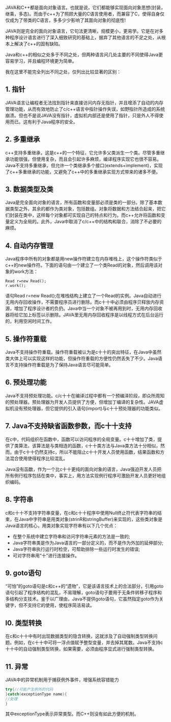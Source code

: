 JAVA和C++都是面向对象语言。也就是说，它们都能够实现面向对象思想(封装，继乘，多态)。而由于c++为了照顾大量的C语言使用者，而兼容了C，使得自身仅仅成为了带类的C语言，多多少少影响了其面向对象的彻底性!

JAVA则是完全的面向对象语言，它句法更清晰，规模更小，更易学。它是在对多种程序设计语言进行了深入细致研究的基础上，据弃了其他语言的不足之处，从根本上解决了c++的固有缺陷。

Java和c++的相似之处多于不同之处，但两种语言问几处主要的不同使得Java更容易学习，并且编程环境更为简单。

我在这里不能完全列出不同之处，仅列出比较显著的区别：

## **1. 指针**

JAVA语言让编程者无法找到指针来直接访问内存无指针，并且增添了自动的内存管理功能，从而有效地防止了c/c++语言中指针操作失误，如野指针所造成的系统崩溃。但也不是说JAVA没有指针，虚拟机内部还是使用了指针，只是外人不得使用而已。这有利于Java程序的安全。

## **2. 多重继承**

c++支持多重继承，这是c++的一个特征，它允许多父类派生一个类。尽管多重继承功能很强，但使用复杂，而且会引起许多麻烦，编译程序实现它也很不容易。Java不支持多重继承，但允许一个类继承多个接口(extends+implement)，实现了c++多重继承的功能，又避免了c++中的多重继承实现方式带来的诸多不便。

## **3. 数据类型及类**

Java是完全面向对象的语言，所有函数和变量部必须是类的一部分。除了基本数据类型之外，其余的都作为类对象，包括数组。对象将数据和方法结合起来，把它们封装在类中，这样每个对象都可实现自己的特点和行为。而c++允许将函数和变量定义为全局的。此外，Java中取消了c/c++中的结构和联合，消除了不必要的麻烦。

## **4. 自动内存管理**

Java程序中所有的对象都是用new操作符建立在内存堆栈上，这个操作符类似于c++的new操作符。下面的语句由一个建立了一个类Read的对象，然后调用该对象的work方法：

```
Read r=new Read();  
r.work();
```

语句Read r=new Read();在堆栈结构上建立了一个Read的实例。Java自动进行无用内存回收操作，不需要程序员进行删除。而c十十中必须由程序贝释放内存资源，增加了程序设计者的负扔。Java中当一个对象不被再用到时，无用内存回收器将给它加上标签以示删除。JAVA里无用内存回收程序是以线程方式在后台运行的，利用空闲时间工作。

## **5. 操作符重载**

Java不支持操作符重载。操作符重载被认为是c十十的突出特征，在Java中虽然类大体上可以实现这样的功能，但操作符重载的方便性仍然丢失了不少。Java语言不支持操作符重载是为了保持Java语言尽可能简单。

## **6. 预处理功能**

Java不支持预处理功能。c/c十十在编译过程中都有一个预编泽阶段，即众所周知的预处理器。预处理器为开发人员提供了方便，但增加丁编译的复杂性。JAVA虚拟机没有预处理器，但它提供的引入语句(import)与c十十预处理器的功能类似。

## **7. Java不支持缺省函数参数，而c十十支持**

在c中，代码组织在函数中，函数可以访问程序的全局变量。c十十增加了类，提供了类算法，该算法是与类相连的函数，c十十类方法与Java类方法十分相似，然而，由于c十十仍然支持c，所以不能阻止c十十开发人员使用函数，结果函数和方法混合使用使得程序比较混乱。

Java没有函数，作为一个比c十十更纯的面向对象的语言，Java强迫开发人员把所有例行程序包括在类中，事实上，用方法实现例行程序可激励开发人员更好地组织编码。

## **8. 字符串**

c和c十十不支持字符串变量，在c和c十十程序中使用Null终止符代表字符串的结束，在Java中字符串是用类对象(strinR和stringBuffer)来实现的，这些类对象是Java语言的核心，用类对象实现字符串有以下几个优点：

- 在整个系统中建立字符串和访问字符串元素的方法是一致的;
- Java字符串类是作为Java语言的一部分定义的，而不是作为外加的延伸部分;
- Java字符串执行运行时检空，可帮助排除一些运行时发生的错误;
- 可对字符串用“十”进行连接操作。

## **9. goto语句**

“可怕”的goto语句是c和c++的“遗物”，它是该语言技术上的合法部分，引用goto语句引起了程序结构的混乱，不易理解，goto语句子要用于无条件转移子程序和多结构分支技术。鉴于以广理由，Java不提供goto语句，它虽然指定goto作为关键字，但不支持它的使用，使程序简洁易读。

## **l0. 类型转换**

在c和c十十中有时出现数据类型的隐含转换，这就涉及了自动强制类型转换问题。例如，在c十十中可将一浮点值赋予整型变量，并去掉其尾数。Java不支持c十十中的自动强制类型转换，如果需要，必须由程序显式进行强制类型转换。

## **11. 异常**

JAVA中的异常机制用于捕获例外事件，增强系统容错能力

```java
try{//可能产生例外的代码  
}catch(exceptionType name){  
//处理  
}
```

其中exceptionType表示异常类型。而C++则没有如此方便的机制。
